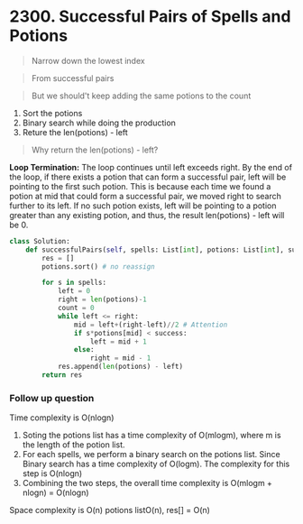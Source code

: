 # 2300. Successful Pairs of Spells and Potions

> Narrow down the lowest index

> From successful pairs

> But we should't keep adding the same potions to the count

1. Sort the potions
2. Binary search while doing the production
3. Reture the len(potions) - left

> Why return the len(potions) - left?

**Loop Termination:** The loop continues until left exceeds right.
By the end of the loop, if there exists a potion that can form a successful pair, left will be pointing to the first such potion. This is because each time we found a potion at mid that could form a successful pair, we moved right to search further to its left.
If no such potion exists, left will be pointing to a potion greater than any existing potion, and thus, the result len(potions) - left will be 0.

```python
class Solution:
    def successfulPairs(self, spells: List[int], potions: List[int], success: int) -> List[int]:
        res = []
        potions.sort() # no reassign

        for s in spells:
            left = 0
            right = len(potions)-1
            count = 0
            while left <= right:
                mid = left+(right-left)//2 # Attention
                if s*potions[mid] < success:
                    left = mid + 1
                else:
                    right = mid - 1
            res.append(len(potions) - left)
        return res
```

### Follow up question

Time complexity is O(nlogn)
1. Soting the potions list has a time complexity of O(mlogm), where m is the length of the potion list.
2. For each spells, we perform a binary search on the potions list. Since Binary search has a time complexity of O(logm). The complexity for this step is O(nlogn)
3. Combining the two steps, the overall time complexity is O(mlogm + nlogn) = O(nlogn)

Space complexity is O(n)
potions listO(n), res[] = O(n)
